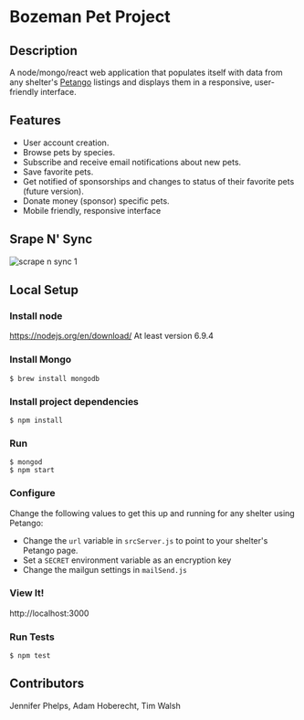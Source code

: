 
# Bozeman Pet Project

## Description
A node/mongo/react web application that populates itself with data from any shelter's [Petango](http://petango.com/) listings and displays them in a responsive, user-friendly interface.

## Features
- User account creation.
- Browse pets by species.
- Subscribe and receive email notifications about new pets.
- Save favorite pets.
- Get notified of sponsorships and changes to status of their favorite pets (future version).
- Donate money (sponsor) specific pets.
- Mobile friendly, responsive interface

## Srape N' Sync
![scrape n sync 1](https://cloud.githubusercontent.com/assets/15158614/24844650/90a61e0e-1d69-11e7-85a5-75ccb981c164.png)

## Local Setup

### Install node
https://nodejs.org/en/download/
At least version 6.9.4

### Install Mongo
~~~
$ brew install mongodb
~~~

### Install project dependencies
~~~
$ npm install
~~~

### Run
~~~
$ mongod
$ npm start
~~~

### Configure
Change the following values to get this up and running for any shelter using Petango:
- Change the `url` variable in `srcServer.js` to point to your shelter's Petango page.
- Set a `SECRET` environment variable as an encryption key
- Change the mailgun settings in `mailSend.js`

### View It!
http://localhost:3000

### Run Tests
~~~
$ npm test
~~~

## Contributors
Jennifer Phelps,
Adam Hoberecht,
Tim Walsh
